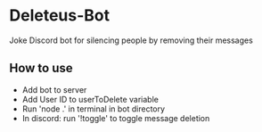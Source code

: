 # Deleteus-Bot
 Joke Discord bot for silencing people by removing their messages

## How to use
* Add bot to server
* Add User ID to userToDelete variable
* Run 'node .' in terminal in bot directory
* In discord: run '!toggle' to toggle message deletion
